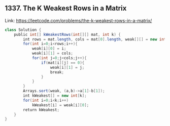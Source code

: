 ## 1337. The K Weakest Rows in a Matrix
Link: https://leetcode.com/problems/the-k-weakest-rows-in-a-matrix/

```java
class Solution {
    public int[] kWeakestRows(int[][] mat, int k) {
        int rows = mat.length, cols = mat[0].length, weak[][] = new int[rows][2];
        for(int i=0;i<rows;i++){
            weak[i][0] = i;
            weak[i][1] = cols;
            for(int j=0;j<cols;j++){
                if(mat[i][j] == 0){
                    weak[i][1] = j;
                    break;
                }
            }
        }
        Arrays.sort(weak, (a,b)->a[1]-b[1]);
        int kWeakest[] = new int[k];
        for(int i=0;i<k;i++)
            kWeakest[i] = weak[i][0];
        return kWeakest;
    }
}
```
